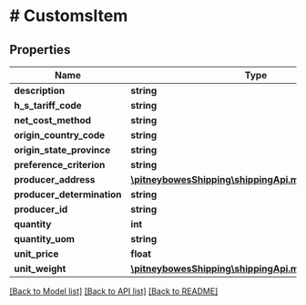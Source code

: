 # # CustomsItem

## Properties

Name | Type | Description | Notes
------------ | ------------- | ------------- | -------------
**description** | **string** |  | 
**h_s_tariff_code** | **string** |  | [optional] 
**net_cost_method** | **string** |  | [optional] 
**origin_country_code** | **string** |  | 
**origin_state_province** | **string** |  | [optional] 
**preference_criterion** | **string** |  | [optional] 
**producer_address** | [**\pitneybowesShipping\shippingApi.model\Address**](Address.md) |  | [optional] 
**producer_determination** | **string** |  | [optional] 
**producer_id** | **string** |  | [optional] 
**quantity** | **int** |  | 
**quantity_uom** | **string** |  | [optional] 
**unit_price** | **float** |  | 
**unit_weight** | [**\pitneybowesShipping\shippingApi.model\ParcelWeight**](ParcelWeight.md) |  | 

[[Back to Model list]](../../README.md#documentation-for-models) [[Back to API list]](../../README.md#documentation-for-api-endpoints) [[Back to README]](../../README.md)


